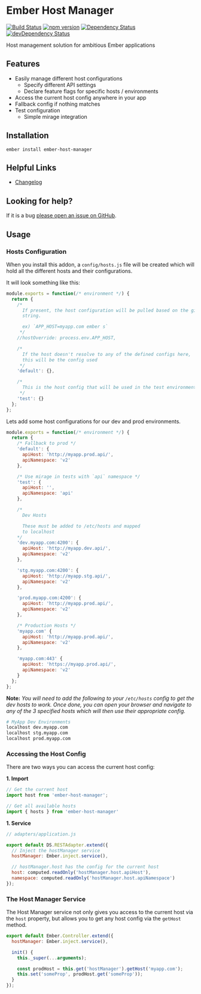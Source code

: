 # Ember Host Manager

[![Build Status](https://travis-ci.org/offirgolan/ember-host-manager.svg)](https://travis-ci.org/offirgolan/ember-host-manager)
[![npm version](https://badge.fury.io/js/ember-host-manager.svg)](http://badge.fury.io/js/ember-host-manager)
[![Dependency Status](https://david-dm.org/offirgolan/ember-host-manager.svg)](https://david-dm.org/offirgolan/ember-host-manager)
[![devDependency Status](https://david-dm.org/offirgolan/ember-host-manager/dev-status.svg)](https://david-dm.org/offirgolan/ember-host-manager#info=devDependencies)

Host management solution for ambitious Ember applications

## Features

- Easily manage different host configurations
  - Specify different API settings
  - Declare feature flags for specific hosts / environments
- Access the current host config anywhere in your app
- Fallback config if nothing matches
- Test configuration
  - Simple mirage integration

## Installation

```shell
ember install ember-host-manager
```

## Helpful Links

- [Changelog](CHANGELOG.md)

## Looking for help?

If it is a bug [please open an issue on GitHub](http://github.com/offirgolan/ember-host-manager/issues).

## Usage

### Hosts Configuration

When you install this addon, a `config/hosts.js` file will be created which will hold all the different hosts and their
configurations.

It will look something like this:

```js
module.exports = function(/* environment */) {
  return {
    /*
      If present, the host configuration will be pulled based on the given
      string.

      ex) `APP_HOST=myapp.com ember s`
     */
    //hostOverride: process.env.APP_HOST,

    /*
      If the host doesn't resolve to any of the defined configs here,
      this will be the config used
     */
    'default': {},

    /*
      This is the host config that will be used in the test environment
     */
    'test': {}
  };
};
```

Lets add some host configurations for our dev and prod environments.

```js
module.exports = function(/* environment */) {
  return {
    /* Fallback to prod */
    'default': {
      apiHost: 'http://myapp.prod.api/',
      apiNamespace: 'v2'
    },

    /* Use mirage in tests with `api` namespace */
    'test': {
      apiHost: '',
      apiNamespace: 'api'
    },

    /*
      Dev Hosts

      These must be added to /etc/hosts and mapped
      to localhost
    */
    'dev.myapp.com:4200': {
      apiHost: 'http://myapp.dev.api/',
      apiNamespace: 'v2'
    },

    'stg.myapp.com:4200': {
      apiHost: 'http://myapp.stg.api/',
      apiNamespace: 'v2'
    },

    'prod.myapp.com:4200': {
      apiHost: 'http://myapp.prod.api/',
      apiNamespace: 'v2'
    },

    /* Production Hosts */
    'myapp.com' {
      apiHost: 'http://myapp.prod.api/',
      apiNamespace: 'v2'
    },

    'myapp.com:443' {
      apiHost: 'https://myapp.prod.api/',
      apiNamespace: 'v2'
    }
  };
};
```

__Note:__ _You will need to add the following to your `/etc/hosts` config to get the
dev hosts to work. Once done, you can open your browser and navigate to any of the
3 specified hosts which will then use their appropriate config._

```bash
# MyApp Dev Environments
localhost dev.myapp.com
localhost stg.myapp.com
localhost prod.myapp.com
```

### Accessing the Host Config

There are two ways you can access the current host config:

**1. Import**

```js
// Get the current host
import host from 'ember-host-manager';

// Get all available hosts
import { hosts } from 'ember-host-manager'
```

**1. Service**

```js
// adapters/application.js

export default DS.RESTAdapter.extend({
  // Inject the hostManager service
  hostManager: Ember.inject.service(),

  // hostManager.host has the config for the current host
  host: computed.readOnly('hostManager.host.apiHost'),
  namespace: computed.readOnly('hostManager.host.apiNamespace')
});
```

### The Host Manager Service

The Host Manager service not only gives you access to the current host via the `host`
property, but allows you to get any host config via the `getHost` method.

```js
export default Ember.Controller.extend({
  hostManager: Ember.inject.service(),

  init() {
    this._super(...arguments);

    const prodHost = this.get('hostManager').getHost('myapp.com');
    this.set('someProp', prodHost.get('someProp'));
  }
});
```
